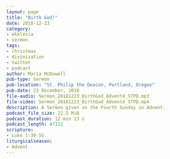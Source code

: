 ```yaml
---
layout: page
title: "Birth God!"
date: 2018-12-23
category:
- ekklesia
- sermon
tags:
- christmas
- divinization
- twitter
- podcast
author: Maria McDowell
pub-type: Sermon
pub-location: "St. Philip the Deacon, Portland, Oregon"
pub-date: 23 December, 2018
file-audio: Sermon_20181223_BirthGod_Advent4_STPD.mp3
file-video: Sermon_20181223_BirthGod_Advent4_STPD.mp4
description: A Sermon given on the Fourth Sunday in Advent.
podcast_file_size: 22.5 MiB
podcast_duration: 12 min 13 s
podcast_length: 47112
scripture:
- Luke 1:39-55
liturgicalseason:
- Advent
---
```

